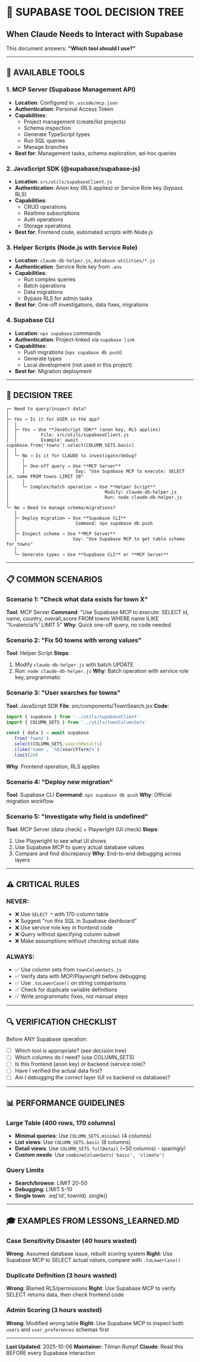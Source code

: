 # 🎯 SUPABASE TOOL DECISION TREE

## When Claude Needs to Interact with Supabase

This document answers: **"Which tool should I use?"**

---

## 🔧 AVAILABLE TOOLS

### 1. **MCP Server (Supabase Management API)**
- **Location**: Configured in `.vscode/mcp.json`
- **Authentication**: Personal Access Token
- **Capabilities**:
  - Project management (create/list projects)
  - Schema inspection
  - Generate TypeScript types
  - Run SQL queries
  - Manage branches
- **Best for**: Management tasks, schema exploration, ad-hoc queries

### 2. **JavaScript SDK (@supabase/supabase-js)**
- **Location**: `src/utils/supabaseClient.js`
- **Authentication**: Anon key (RLS applies) or Service Role key (bypass RLS)
- **Capabilities**:
  - CRUD operations
  - Realtime subscriptions
  - Auth operations
  - Storage operations
- **Best for**: Frontend code, automated scripts with Node.js

### 3. **Helper Scripts (Node.js with Service Role)**
- **Location**: `claude-db-helper.js`, `database-utilities/*.js`
- **Authentication**: Service Role key from `.env`
- **Capabilities**:
  - Run complex queries
  - Batch operations
  - Data migrations
  - Bypass RLS for admin tasks
- **Best for**: One-off investigations, data fixes, migrations

### 4. **Supabase CLI**
- **Location**: `npx supabase` commands
- **Authentication**: Project-linked via `supabase link`
- **Capabilities**:
  - Push migrations (`npx supabase db push`)
  - Generate types
  - Local development (not used in this project)
- **Best for**: Migration deployment

---

## 🎯 DECISION TREE

```
┌─ Need to query/inspect data?
│
├─ Yes → Is it for USER in the app?
│  │
│  ├─ Yes → Use **JavaScript SDK** (anon key, RLS applies)
│  │         File: src/utils/supabaseClient.js
│  │         Example: await supabase.from('towns').select(COLUMN_SETS.basic)
│  │
│  └─ No → Is it for CLAUDE to investigate/debug?
│     │
│     ├─ One-off query → Use **MCP Server**
│     │                   Say: "Use Supabase MCP to execute: SELECT id, name FROM towns LIMIT 10"
│     │
│     └─ Complex/batch operation → Use **Helper Script**
│                                    Modify: claude-db-helper.js
│                                    Run: node claude-db-helper.js
│
└─ No → Need to manage schema/migrations?
   │
   ├─ Deploy migration → Use **Supabase CLI**
   │                      Command: npx supabase db push
   │
   ├─ Inspect schema → Use **MCP Server**
   │                     Say: "Use Supabase MCP to get table schema for towns"
   │
   └─ Generate types → Use **Supabase CLI** or **MCP Server**

```

---

## 📋 COMMON SCENARIOS

### Scenario 1: "Check what data exists for town X"
**Tool**: MCP Server
**Command**: "Use Supabase MCP to execute: SELECT id, name, country, overall_score FROM towns WHERE name ILIKE '%valencia%' LIMIT 5"
**Why**: Quick one-off query, no code needed

### Scenario 2: "Fix 50 towns with wrong values"
**Tool**: Helper Script
**Steps**:
1. Modify `claude-db-helper.js` with batch UPDATE
2. Run: `node claude-db-helper.js`
**Why**: Batch operation with service role key, programmatic

### Scenario 3: "User searches for towns"
**Tool**: JavaScript SDK
**File**: src/components/TownSearch.jsx
**Code**:
```javascript
import { supabase } from '../utils/supabaseClient'
import { COLUMN_SETS } from '../utils/townColumnSets'

const { data } = await supabase
  .from('towns')
  .select(COLUMN_SETS.searchResults)
  .ilike('name', `%${searchTerm}%`)
  .limit(20)
```
**Why**: Frontend operation, RLS applies

### Scenario 4: "Deploy new migration"
**Tool**: Supabase CLI
**Command**: `npx supabase db push`
**Why**: Official migration workflow

### Scenario 5: "Investigate why field is undefined"
**Tool**: MCP Server (data check) + Playwright (UI check)
**Steps**:
1. Use Playwright to see what UI shows
2. Use Supabase MCP to query actual database values
3. Compare and find discrepancy
**Why**: End-to-end debugging across layers

---

## ⚠️ CRITICAL RULES

### NEVER:
- ❌ Use `SELECT *` with 170-column table
- ❌ Suggest "run this SQL in Supabase dashboard"
- ❌ Use service role key in frontend code
- ❌ Query without specifying column subset
- ❌ Make assumptions without checking actual data

### ALWAYS:
- ✅ Use column sets from `townColumnSets.js`
- ✅ Verify data with MCP/Playwright before debugging
- ✅ Use `.toLowerCase()` on string comparisons
- ✅ Check for duplicate variable definitions
- ✅ Write programmatic fixes, not manual steps

---

## 🔍 VERIFICATION CHECKLIST

Before ANY Supabase operation:
- [ ] Which tool is appropriate? (see decision tree)
- [ ] Which columns do I need? (use COLUMN_SETS)
- [ ] Is this frontend (anon key) or backend (service role)?
- [ ] Have I verified the actual data first?
- [ ] Am I debugging the correct layer (UI vs backend vs database)?

---

## 📊 PERFORMANCE GUIDELINES

### Large Table (400 rows, 170 columns)
- **Minimal queries**: Use `COLUMN_SETS.minimal` (4 columns)
- **List views**: Use `COLUMN_SETS.basic` (8 columns)
- **Detail views**: Use `COLUMN_SETS.fullDetail` (~50 columns) - sparingly!
- **Custom needs**: Use `combineColumnSets('basic', 'climate')`

### Query Limits
- **Search/browse**: LIMIT 20-50
- **Debugging**: LIMIT 5-10
- **Single town**: .eq('id', townId) .single()

---

## 🎓 EXAMPLES FROM LESSONS_LEARNED.MD

### Case Sensitivity Disaster (40 hours wasted)
**Wrong**: Assumed database issue, rebuilt scoring system
**Right**: Use Supabase MCP to SELECT actual values, compare with `.toLowerCase()`

### Duplicate Definition (3 hours wasted)
**Wrong**: Blamed RLS/permissions
**Right**: Use Supabase MCP to verify SELECT returns data, then check frontend code

### Admin Scoring (3 hours wasted)
**Wrong**: Modified wrong table
**Right**: Use Supabase MCP to inspect both `users` and `user_preferences` schemas first

---

**Last Updated**: 2025-10-06
**Maintainer**: Tilman Rumpf
**Claude**: Read this BEFORE every Supabase interaction
